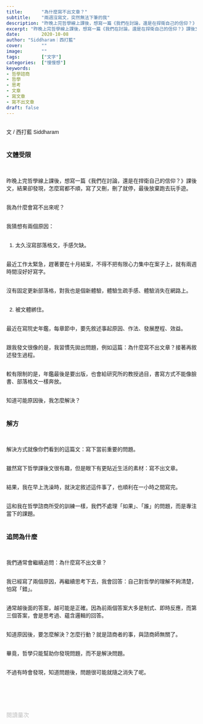 ```yaml
---
title:       "為什麼寫不出文章？"
subtitle:    "兩週沒寫文，突然無法下筆的我"
description: "昨晚上完哲學線上課後，想寫一篇《我們在討論，還是在捍衛自己的信仰？》課後文，結果卻發現，怎麼寫都不順，寫了又刪，刪了就停，最後放棄跑去玩手遊。我為什麼會寫不出來呢？"
excerpt: "昨晚上完哲學線上課後，想寫一篇《我們在討論，還是在捍衛自己的信仰？》課後文，結果卻發現，怎麼寫都不順，寫了又刪，刪了就停，最後放棄跑去玩手遊。我為什麼會寫不出來呢？"
date:        2020-10-08
author: "Siddharam｜西打藍"
cover:       ""
image:       ""
tags:        ["文字"]
categories:  ["慢慢想"]
keywords:
- 哲學諮商
- 哲學
- 思考
- 文章
- 寫文章
- 寫不出文章
draft: false
---
```


<article style="font-family: 'Noto Sans TC', '微軟正黑體', sans-serif; font-weight: 300;">

<br>文 / 西打藍 Siddharam<br><br>

<h3 class="article-h1-color">文體受限</h3><br>

昨晚上完哲學線上課後，想寫一篇《我們在討論，還是在捍衛自己的信仰？》課後文，結果卻發現，怎麼寫都不順，寫了又刪，刪了就停，最後放棄跑去玩手遊。<br><br>

我為什麼會寫不出來呢？<br><br>

我猜想有兩個原因：<br><br>

1. 太久沒寫部落格文，手感欠缺。<br><br>

最近工作太緊急，趕著要在十月結案，不得不把有限心力集中在案子上，就有兩週時間沒好好寫字。<br><br>

沒有固定更新部落格，對我也是個新體驗，體驗生疏手感、體驗消失在網路上。<br><br>

2. 被文體綁住。<br><br>

最近在寫院史年鑑，每章節中，要先敘述事起原因、作法、發展歷程、效益。<br><br>

跟我發文很像的是，我習慣先拋出問題，例如這篇：為什麼寫不出文章？接著再敘述發生過程。<br><br>

較有限制的是，年鑑最後是要出版，也會給研究所的教授過目，書寫方式不能像臉書、部落格文一樣奔放。<br><br>

知道可能原因後，我怎麼解決？<br><br>


<h3 class="article-h1-color">解方</h3><br>

解決方式就像你們看到的這篇文：寫下當前重要的問題。<br><br>

雖然寫下哲學課後文很有趣，但是眼下有更貼近生活的素材：寫不出文章。<br><br>

結果，我在早上洗澡時，就決定敘述這件事了，也順利在一小時之間寫完。<br><br>

這和我在哲學諮商所受的訓練一樣，我們不處理「如果」、「誰」的問題，而是專注當下的課題。<br><br>


<h3 class="article-h1-color">追問為什麼</h3><br>

我們通常會繼續追問：為什麼寫不出文章？<br><br>

我已經寫了兩個原因，再繼續思考下去，我會回答：自己對哲學的理解不夠清楚，怕寫「錯」。<br><br>

通常越後面的答案，越可能是正確。因為前兩個答案大多是制式、即時反應，而第三個答案，會是思考過、蘊含邏輯的回答。<br><br>

知道原因後，要怎麼解決？怎麼行動？就是諮商者的事，與諮商師無關了。<br><br>

畢竟，哲學只能幫助你發現問題，而不是解決問題。<br><br>

不過有時會發現，知道問題後，問題很可能就隨之消失了呢。<br><br>


<br><br><br>

</article>

<div style="color: #bfbfbf; font-size: 15px;" id="busuanzi_container_page_pv">
  閱讀量<span id="busuanzi_value_page_pv"></span>次
</div>

<script src="../../js/post.js"></script>




